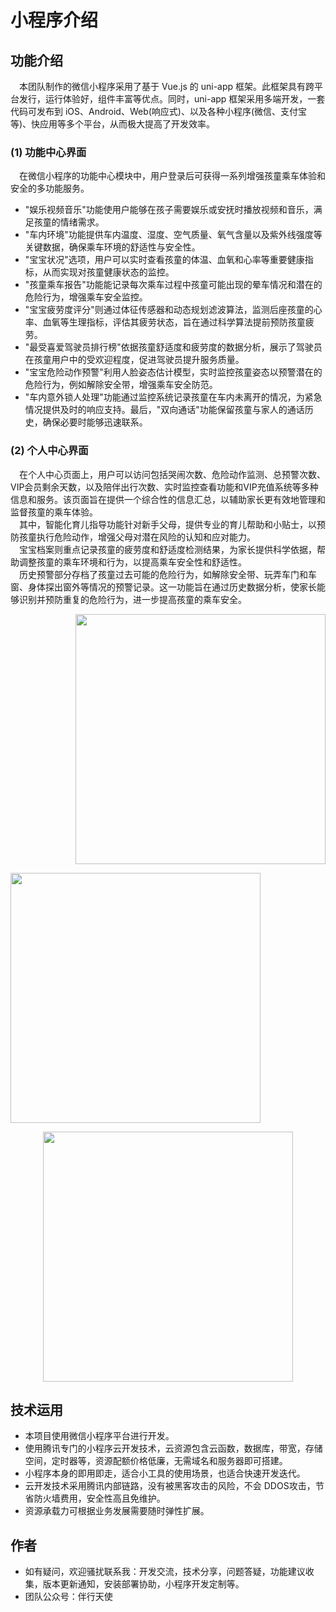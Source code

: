 # 小程序介绍
## 功能介绍 

&emsp;本团队制作的微信小程序采用了基于 Vue.js 的 uni-app 框架。此框架具有跨平台发行，运行体验好，组件丰富等优点。同时，uni-app 框架采用多端开发，一套代码可发布到 iOS、Android、Web(响应式)、以及各种小程序(微信、支付宝等)、快应用等多个平台，从而极大提高了开发效率。  

 
 ### (1) 功能中心界面
&emsp;在微信小程序的功能中心模块中，用户登录后可获得一系列增强孩童乘车体验和安全的多功能服务。
- "娱乐视频音乐"功能使用户能够在孩子需要娱乐或安抚时播放视频和音乐，满足孩童的情绪需求。
- "车内环境"功能提供车内温度、湿度、空气质量、氧气含量以及紫外线强度等关键数据，确保乘车环境的舒适性与安全性。
- "宝宝状况"选项，用户可以实时查看孩童的体温、血氧和心率等重要健康指标，从而实现对孩童健康状态的监控。
- "孩童乘车报告"功能能记录每次乘车过程中孩童可能出现的晕车情况和潜在的危险行为，增强乘车安全监控。
- "宝宝疲劳度评分"则通过体征传感器和动态规划滤波算法，监测后座孩童的心率、血氧等生理指标，评估其疲劳状态，旨在通过科学算法提前预防孩童疲劳。
- "最受喜爱驾驶员排行榜"依据孩童舒适度和疲劳度的数据分析，展示了驾驶员在孩童用户中的受欢迎程度，促进驾驶员提升服务质量。
- "宝宝危险动作预警"利用人脸姿态估计模型，实时监控孩童姿态以预警潜在的危险行为，例如解除安全带，增强乘车安全防范。
- "车内意外锁人处理"功能通过监控系统记录孩童在车内未离开的情况，为紧急情况提供及时的响应支持。最后，"双向通话"功能保留孩童与家人的通话历史，确保必要时能够迅速联系。


### (2) 个人中心界面
&emsp;在个人中心页面上，用户可以访问包括哭闹次数、危险动作监测、总预警次数、VIP会员剩余天数，以及陪伴出行次数、实时监控查看功能和VIP充值系统等多种信息和服务。该页面旨在提供一个综合性的信息汇总，以辅助家长更有效地管理和监督孩童的乘车体验。  
&emsp;其中，智能化育儿指导功能针对新手父母，提供专业的育儿帮助和小贴士，以预防孩童执行危险动作，增强父母对潜在风险的认知和应对能力。  
&emsp;宝宝档案则重点记录孩童的疲劳度和舒适度检测结果，为家长提供科学依据，帮助调整孩童的乘车环境和行为，以提高乘车安全性和舒适性。  
&emsp;历史预警部分存档了孩童过去可能的危险行为，如解除安全带、玩弄车门和车窗、身体探出窗外等情况的预警记录。这一功能旨在通过历史数据分析，使家长能够识别并预防重复的危险行为，进一步提高孩童的乘车安全。 
<p align="right">
<img src="https://github.com/syz0809/Angel-Vue.js-0415/blob/master/image/home%20page.jpg" width="400px">
</p>
<p align="left">
<img src="https://github.com/syz0809/Angel-Vue.js-0415/blob/master/image/Personal%20Center.jpg" width="400px">
</p>

<p align="center">
<img src="https://github.com/syz0809/Angel-Vue.js-0415/blob/master/image/function%20.jpg" width="400px">
</p>


## 技术运用
- 本项目使用微信小程序平台进行开发。
- 使用腾讯专门的小程序云开发技术，云资源包含云函数，数据库，带宽，存储空间，定时器等，资源配额价格低廉，无需域名和服务器即可搭建。
- 小程序本身的即用即走，适合小工具的使用场景，也适合快速开发迭代。
- 云开发技术采用腾讯内部链路，没有被黑客攻击的风险，不会 DDOS攻击，节省防火墙费用，安全性高且免维护。
- 资源承载力可根据业务发展需要随时弹性扩展。  



## 作者
- 如有疑问，欢迎骚扰联系我：开发交流，技术分享，问题答疑，功能建议收集，版本更新通知，安装部署协助，小程序开发定制等。
- 团队公众号：伴行天使 

